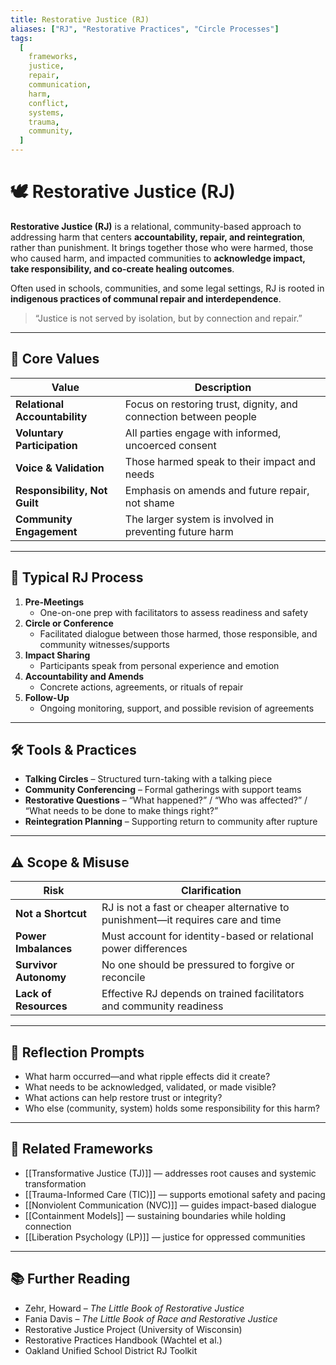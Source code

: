 ```yaml
---
title: Restorative Justice (RJ)
aliases: ["RJ", "Restorative Practices", "Circle Processes"]
tags:
  [
    frameworks,
    justice,
    repair,
    communication,
    harm,
    conflict,
    systems,
    trauma,
    community,
  ]
---
```


<!-- @format -->

# 🕊️ Restorative Justice (RJ)

**Restorative Justice (RJ)** is a relational, community-based approach to addressing harm that centers **accountability, repair, and reintegration**, rather than punishment. It brings together those who were harmed, those who caused harm, and impacted communities to **acknowledge impact, take responsibility, and co-create healing outcomes**.

Often used in schools, communities, and some legal settings, RJ is rooted in **indigenous practices of communal repair and interdependence**.

> “Justice is not served by isolation, but by connection and repair.”

---

## 🧠 Core Values

| Value                         | Description                                                      |
| ----------------------------- | ---------------------------------------------------------------- |
| **Relational Accountability** | Focus on restoring trust, dignity, and connection between people |
| **Voluntary Participation**   | All parties engage with informed, uncoerced consent              |
| **Voice & Validation**        | Those harmed speak to their impact and needs                     |
| **Responsibility, Not Guilt** | Emphasis on amends and future repair, not shame                  |
| **Community Engagement**      | The larger system is involved in preventing future harm          |

---

## 🔄 Typical RJ Process

1. **Pre-Meetings**
   - One-on-one prep with facilitators to assess readiness and safety
2. **Circle or Conference**
   - Facilitated dialogue between those harmed, those responsible, and community witnesses/supports
3. **Impact Sharing**
   - Participants speak from personal experience and emotion
4. **Accountability and Amends**
   - Concrete actions, agreements, or rituals of repair
5. **Follow-Up**
   - Ongoing monitoring, support, and possible revision of agreements

---

## 🛠 Tools & Practices

- **Talking Circles** – Structured turn-taking with a talking piece
- **Community Conferencing** – Formal gatherings with support teams
- **Restorative Questions** – “What happened?” / “Who was affected?” / “What needs to be done to make things right?”
- **Reintegration Planning** – Supporting return to community after rupture

---

## ⚠️ Scope & Misuse

| Risk                  | Clarification                                                                   |
| --------------------- | ------------------------------------------------------------------------------- |
| **Not a Shortcut**    | RJ is not a fast or cheaper alternative to punishment—it requires care and time |
| **Power Imbalances**  | Must account for identity-based or relational power differences                 |
| **Survivor Autonomy** | No one should be pressured to forgive or reconcile                              |
| **Lack of Resources** | Effective RJ depends on trained facilitators and community readiness            |

---

## 💬 Reflection Prompts

- What harm occurred—and what ripple effects did it create?
- What needs to be acknowledged, validated, or made visible?
- What actions can help restore trust or integrity?
- Who else (community, system) holds some responsibility for this harm?

---

## 🔗 Related Frameworks

- [[Transformative Justice (TJ)]] — addresses root causes and systemic transformation
- [[Trauma-Informed Care (TIC)]] — supports emotional safety and pacing
- [[Nonviolent Communication (NVC)]] — guides impact-based dialogue
- [[Containment Models]] — sustaining boundaries while holding connection
- [[Liberation Psychology (LP)]] — justice for oppressed communities

---

## 📚 Further Reading

- Zehr, Howard – _The Little Book of Restorative Justice_
- Fania Davis – _The Little Book of Race and Restorative Justice_
- Restorative Justice Project (University of Wisconsin)
- Restorative Practices Handbook (Wachtel et al.)
- Oakland Unified School District RJ Toolkit
